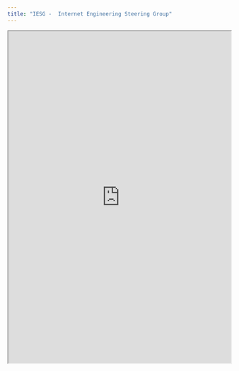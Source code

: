 ```yaml
---
title: "IESG -  Internet Engineering Steering Group"
---
```



<iframe height="750" width="100%" src="https://ewelton.github.io/ktest/wiki.html#IESG%20-%20%20Internet%20Engineering%20Steering%20Group"></iframe>
